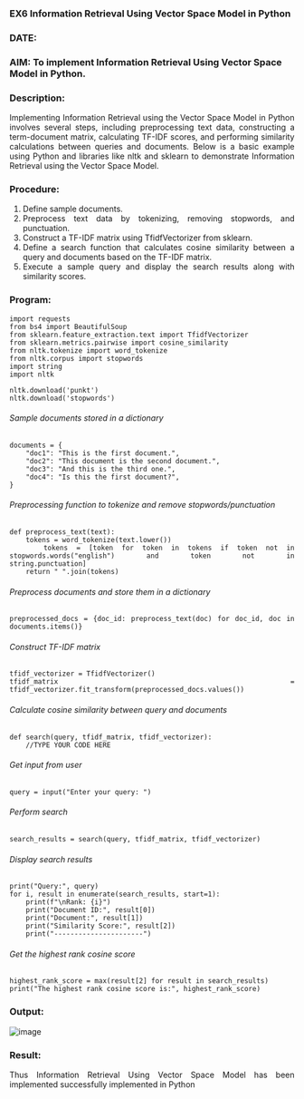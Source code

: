 ### EX6 Information Retrieval Using Vector Space Model in Python
### DATE: 
### AIM: To implement Information Retrieval Using Vector Space Model in Python.
### Description: 
<div align = "justify">
Implementing Information Retrieval using the Vector Space Model in Python involves several steps, including preprocessing text data, constructing a term-document matrix, 
calculating TF-IDF scores, and performing similarity calculations between queries and documents. Below is a basic example using Python and libraries like nltk and 
sklearn to demonstrate Information Retrieval using the Vector Space Model.

### Procedure:
1. Define sample documents.
2. Preprocess text data by tokenizing, removing stopwords, and punctuation.
3. Construct a TF-IDF matrix using TfidfVectorizer from sklearn.
4. Define a search function that calculates cosine similarity between a query and documents based on the TF-IDF matrix.
5. Execute a sample query and display the search results along with similarity scores.

### Program:

    import requests
    from bs4 import BeautifulSoup
    from sklearn.feature_extraction.text import TfidfVectorizer
    from sklearn.metrics.pairwise import cosine_similarity
    from nltk.tokenize import word_tokenize
    from nltk.corpus import stopwords
    import string
    import nltk

    nltk.download('punkt')
    nltk.download('stopwords')

###### Sample documents stored in a dictionary
    documents = {
        "doc1": "This is the first document.",
        "doc2": "This document is the second document.",
        "doc3": "And this is the third one.",
        "doc4": "Is this the first document?",
    }

###### Preprocessing function to tokenize and remove stopwords/punctuation
    def preprocess_text(text):
        tokens = word_tokenize(text.lower())
        tokens = [token for token in tokens if token not in stopwords.words("english") and token not in               string.punctuation]
        return " ".join(tokens)

###### Preprocess documents and store them in a dictionary
    preprocessed_docs = {doc_id: preprocess_text(doc) for doc_id, doc in documents.items()}

###### Construct TF-IDF matrix
    tfidf_vectorizer = TfidfVectorizer()
    tfidf_matrix = tfidf_vectorizer.fit_transform(preprocessed_docs.values())

###### Calculate cosine similarity between query and documents
    def search(query, tfidf_matrix, tfidf_vectorizer):
        //TYPE YOUR CODE HERE

###### Get input from user
    query = input("Enter your query: ")

###### Perform search
    search_results = search(query, tfidf_matrix, tfidf_vectorizer)

###### Display search results
    print("Query:", query)
    for i, result in enumerate(search_results, start=1):
        print(f"\nRank: {i}")
        print("Document ID:", result[0])
        print("Document:", result[1])
        print("Similarity Score:", result[2])
        print("----------------------")

###### Get the highest rank cosine score
    highest_rank_score = max(result[2] for result in search_results)
    print("The highest rank cosine score is:", highest_rank_score)

### Output:
![image](https://github.com/user-attachments/assets/7cb7b8d9-d936-4086-b7e2-460fd43021b7)

### Result:
Thus Information Retrieval Using Vector Space Model has been implemented successfully implemented in Python
